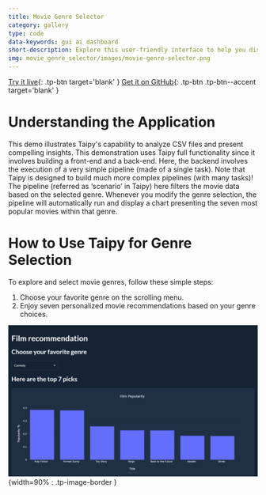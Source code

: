 ```yaml
---
title: Movie Genre Selector
category: gallery
type: code
data-keywords: gui ai dashboard
short-description: Explore this user-friendly interface to help you discover movies from your favorite movie genres.
img: movie_genre_selector/images/movie-genre-selector.png
---
```

[Try it live](https://demo-movie-genre.taipy.cloud/){: .tp-btn target='blank' }
[Get it on GitHub](https://github.com/Avaiga/demo-movie-genre){: .tp-btn .tp-btn--accent target='blank' }

# Understanding the Application
This demo illustrates Taipy's capability to analyze CSV files
and present compelling insights. This demonstration uses Taipy
full functionality since it involves building a front-end and a
back-end. Here, the backend involves the execution of a very simple
pipeline (made of a single task). Note that Taipy is designed to build
much more complex pipelines (with many tasks)!
The pipeline (referred as ‘scenario’ in Taipy) here filters the movie
data based on the selected genre. Whenever you modify the genre selection,
the pipeline will automatically run and display a chart presenting the seven
most popular movies within that genre.



# How to Use Taipy for Genre Selection
To explore and select movie genres, follow these simple steps:

1. Choose your favorite genre on the scrolling menu.
2. Enjoy seven personalized movie recommendations based on your genre choices.

![Movie Genre Selector](images/movie-genre-selector.png){width=90% : .tp-image-border }
